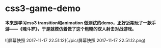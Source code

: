 # css3-game-demo


#### 本来是学习css3 transition和animation 做测试的demo，正好近期玩了一款手游——《魂斗罗》，于是就模仿着做了这个粗糙的双人射击对战游戏。

![屏幕快照 2017-11-17 22.51.12](./pic/屏幕快照 2017-11-17 22.51.12.png)